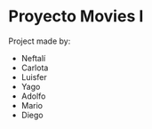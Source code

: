 # Proyecto Movies I
Project made by: 
- Neftalí
- Carlota
- Luisfer
- Yago
- Adolfo
- Mario
- Diego
